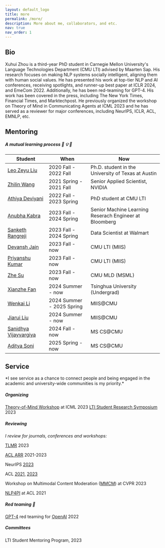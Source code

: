 ```yaml
---
layout: default_logo
title: more
permalink: /more/
description: More about me, collaborators, and etc.        
nav: true
nav_order: 1
---
```

<!--I am an  PhD student in the [**School of Interactive Computing**](https://www.ic.gatech.edu/) at Georgia Tech. I am interested in socially intelligent human language technology. -->
<!-- ### [<i class="fas fa-file-pdf"></i> CV]({% link /assets/pdf/Xuhui_Zhou_s_CV.pdf %}) -->

<h2 class="m_title"> Bio </h2>
Xuhui Zhou is a third-year PhD student in Carnegie Mellon University's Language Technologies Department (CMU LTI) advised by Maarten Sap. His research focuses on making NLP systems socially intelligent, aligning them with human social values. He has presented his work at top-tier NLP and AI conferences, receiving spotlights, and runner-up best paper at ICLR 2024, and EmeCom 2022. Additionally, he has been red-teaming for GPT-4. His work has been covered in the press, including The New York Times, Financial Times, and Marktechpost. He previously organized the workshop on Theory of Mind in Communicating Agents at ICML 2023 and he has served as a reviewer for major conferences,
including NeurIPS, ICLR, ACL, EMNLP, etc.

<!-- I got my bachelor degree in Statistics at Nanjing University (NJU), where I did research in NLP with [**Shujian Huang**](http://nlp.nju.edu.cn/huangsj/). Previously, I interned 
at Singapore University of Technology and Design and Westlake University working with [**Yue Zhang**](https://frcchang.github.io/). I spent a wonderful junior year at the University of California, Berkeley (UCB), where I made up my mind researching language technologies. -->


<h2 class="m_title"> Mentoring </h2>

<!-- | Student | | When |
|---------------------|--|----------------------|
| [**Leo Zeyu Liu**](https://leo-liuzy.github.io/)       | 2020-2021 |
| [**Zhilin Wang**](https://scholar.google.com/citations?user=OmMgSQsAAAAJ&hl=en) |  2020-2021  |
| [**Athiya Deviyani**](https://www.athiyadeviyani.com/)   | 2022 Fall-Now | -->
##### *A mutual learning process* 🙌 💡 📢

<table class="table table-hover">
  <thead class="thead-light">
    <tr>
      <th scope="col">Student</th>
      <th scope="col">When</th>
      <th scope="col">Now</th>
    </tr>
  </thead>
  <tbody>
    <tr>
      <td><a href="https://leo-liuzy.github.io/">Leo Zeyu Liu</a></td>
      <td>2020 Fall - 2022 Fall</td>
      <td>Ph.D. student in the University of Texas at Austin</td>
    </tr>
    <tr>
      <td><a href="https://zhilin123.github.io/">Zhilin Wang</a></td>
      <td>2021 Spring - 2021 Fall</td>
      <td>Senior Applied Scientist, NVIDIA</td>
    </tr>
    <tr>
      <td><a href="https://www.athiyadeviyani.com/">Athiya Deviyani</a></td>
      <td>2022 Fall - 2023 Spring</td>
      <td>PhD student at CMU LTI</td>
    </tr>
     <tr>
      <td><a href="https://sites.google.com/view/anubha-kabra/home">Anubha Kabra</a></td>
      <td>2023 Fall - 2024 Spring</td>
      <td>Senior Machine Learning Reserach Engineer at Bloomberg</td>
    </tr>
    <tr>
      <td><a href="https://www.linkedin.com/in/sanketh-rangreji/">Sanketh Rangreji</a></td>
      <td>2023 Fall - 2024 Spring</td>
      <td>Data Scientist at Walmart</td>
    </tr>
    <tr>
      <td><a href="https://devanshrj.github.io/">Devansh Jain</a></td>
      <td>2023 Fall - now</td>
      <td>CMU LTI (MIIS)</td>
    </tr>
    <tr>
      <td><a href="https://www.linkedin.com/in/kpriyanshu256/?originalSubdomain=in">Priyanshu Kumar</a></td>
      <td>2023 Fall - now</td>
      <td>CMU LTI (MIIS)</td>
    </tr>
    <tr>
      <td><a href="https://www.linkedin.com/in/zhe-su-b134b823a/?locale=en_US">Zhe Su</a></td>
      <td>2023 Fall - now</td>
      <td>CMU MLD (MSML)</td>
    </tr>
    <tr>
      <td><a href="https://scholar.google.com/citations?user=aNnPnfcAAAAJ&hl=zh-CN">Xianzhe Fan</a></td>
      <td>2024 Summer - now</td>
      <td>Tsinghua University (Undergrad)</td>
    </tr>
    <tr>
      <td><a href="https://www.linkedin.com/in/wenkai-li-aab4b5272/">Wenkai Li</a></td>
      <td>2024 Summer - 2025 Spring</td>
      <td>MIIS@CMU</td>
    </tr>
    <tr>
      <td><a href="https://jiarui-liu.github.io/">Jiarui Liu</a></td>
      <td>2024 Summer - now</td>
      <td>MIIS@CMU</td>
    </tr>
    <tr>
      <td><a href="https://www.linkedin.com/in/sanidhya-vijay/">Sanidhya Vijayvargiya</a></td>
      <td>2024 Fall - now</td>
      <td>MS CS@CMU</td>
    </tr>
    <tr>
      <td><a href="https://www.linkedin.com/in/adityasoni17/">Aditya Soni</a></td>
      <td>2025 Spring - now</td>
      <td>MS CS@CMU</td>
    </tr>
  </tbody>
</table>


<h2 class="m_title"> Service </h2>
*I see service as a chance to connect people and being engaged in the academic and university-wide communities is my priority.*

##### Organizing
[Theory-of-Mind Workshop](https://tomworkshop.github.io/) at ICML 2023
[LTI Student Research Symposium](https://lti.cs.cmu.edu/SRS-2023) 2023

##### Reviewing
*I review for journals, conferences and workshops:*

[TLMR](https://www.jmlr.org/tmlr/) 2023

[ACL ARR](https://aclrollingreview.org/) 2021-2023

NeurIPS [2023](https://nips.cc/Conferences/2023) 

ACL [2021](https://2021.aclweb.org), [2023](https://2023.aclweb.org)

Workshop on Multimodal Content Moderation ([MMCM](https://multimodal-content-moderation.github.io/)) at CVPR 2023

[NLP4PI](https://sites.google.com/view/nlp4positiveimpact) at ACL 2021 

##### Red teaming 🚩️

[GPT-4](https://arxiv.org/pdf/2303.08774.pdf) red teaming for [OpenAI](https://openai.com/) 2022

##### Committees
LTI Student Mentoring Program, 2023



